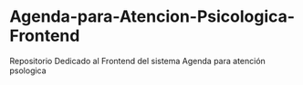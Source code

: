 # Agenda-para-Atencion-Psicologica-Frontend
Repositorio Dedicado al Frontend del sistema Agenda para atención psologica 
